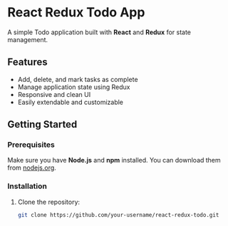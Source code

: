 # React Redux Todo App

A simple Todo application built with **React** and **Redux** for state management.

## Features

- Add, delete, and mark tasks as complete
- Manage application state using Redux
- Responsive and clean UI
- Easily extendable and customizable

## Getting Started

### Prerequisites

Make sure you have **Node.js** and **npm** installed. You can download them from [nodejs.org](https://nodejs.org/).

### Installation

1. Clone the repository:

   ```bash
   git clone https://github.com/your-username/react-redux-todo.git
